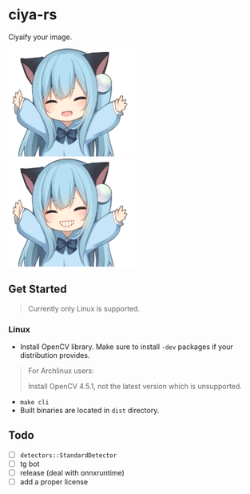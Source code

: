 # ciya-rs

Ciyaify your image.

![from](examples/original.png)
![to](examples/result.png)

## Get Started

> Currently only Linux is supported.

### Linux

- Install OpenCV library. Make sure to install `-dev` packages if your distribution provides.

> For Archlinux users:
> 
> Install OpenCV 4.5.1, not the latest version which is unsupported.

- ``` make cli ```
- Built binaries are located in `dist` directory.

## Todo

- [ ] `detectors::StandardDetector`
- [ ] tg bot
- [ ] release (deal with onnxruntime)
- [ ] add a proper license